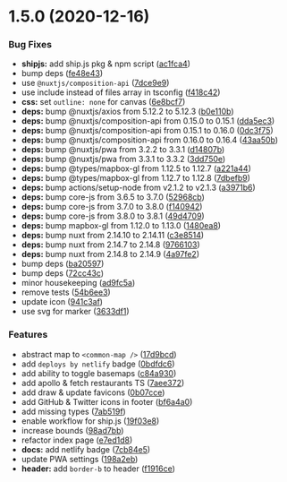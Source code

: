 # 1.5.0 (2020-12-16)


### Bug Fixes

* **shipjs:** add ship.js pkg & npm script ([ac1fca4](https://github.com/geoql/restaurants/commit/ac1fca406ec256f0eaca3ca4b3095a6944b18dfd))
* bump deps ([fe48e43](https://github.com/geoql/restaurants/commit/fe48e4361e15ed0a0dea36b65ba103d46ca24678))
* use `@nuxtjs/composition-api` ([7dce9e9](https://github.com/geoql/restaurants/commit/7dce9e91f229ebdb543a620c82c9f78b691e9648))
* use include instead of files array in tsconfig ([f418c42](https://github.com/geoql/restaurants/commit/f418c420501f13f14a130bb12a8c37e64c28533e))
* **css:** set `outline: none` for canvas ([6e8bcf7](https://github.com/geoql/restaurants/commit/6e8bcf75640da798460cda9b68c6649ee9005f8d))
* **deps:** bump @nuxtjs/axios from 5.12.2 to 5.12.3 ([b0e110b](https://github.com/geoql/restaurants/commit/b0e110bc3e35f3a7c7dc1cf6fd9a8a3ff906a9a8))
* **deps:** bump @nuxtjs/composition-api from 0.15.0 to 0.15.1 ([dda5ec3](https://github.com/geoql/restaurants/commit/dda5ec37b0c8bcf6d5fe8a56f302e39c311a97c4))
* **deps:** bump @nuxtjs/composition-api from 0.15.1 to 0.16.0 ([0dc3f75](https://github.com/geoql/restaurants/commit/0dc3f7502814a84cd6fc8adc1385846bc835e43b))
* **deps:** bump @nuxtjs/composition-api from 0.16.0 to 0.16.4 ([43aa50b](https://github.com/geoql/restaurants/commit/43aa50bce799c3f19bd79057d2aa5c51c8c2e468))
* **deps:** bump @nuxtjs/pwa from 3.2.2 to 3.3.1 ([d14807b](https://github.com/geoql/restaurants/commit/d14807b93c5197fe05acea81bf5fe6c97a43e701))
* **deps:** bump @nuxtjs/pwa from 3.3.1 to 3.3.2 ([3dd750e](https://github.com/geoql/restaurants/commit/3dd750ec13f238a8d7da52ceb4fac7df456a73ac))
* **deps:** bump @types/mapbox-gl from 1.12.5 to 1.12.7 ([a221a44](https://github.com/geoql/restaurants/commit/a221a44b3aee4dfb5ae1971fd763286bb00e2cca))
* **deps:** bump @types/mapbox-gl from 1.12.7 to 1.12.8 ([7dbefb9](https://github.com/geoql/restaurants/commit/7dbefb924c72510e6904883876bd78b9c50ca934))
* **deps:** bump actions/setup-node from v2.1.2 to v2.1.3 ([a3971b6](https://github.com/geoql/restaurants/commit/a3971b66d70f8201e557aa5a67920ba9d5388005))
* **deps:** bump core-js from 3.6.5 to 3.7.0 ([52968cb](https://github.com/geoql/restaurants/commit/52968cbbd1acb279cf24a765baef9d4d2e7847d4))
* **deps:** bump core-js from 3.7.0 to 3.8.0 ([f140942](https://github.com/geoql/restaurants/commit/f140942c5f855a1cbc18511ad9235f95ec51305a))
* **deps:** bump core-js from 3.8.0 to 3.8.1 ([49d4709](https://github.com/geoql/restaurants/commit/49d470903e5e72e294320a9648193a054d556f69))
* **deps:** bump mapbox-gl from 1.12.0 to 1.13.0 ([1480ea8](https://github.com/geoql/restaurants/commit/1480ea827c3af4db0fd9a8ce6618718d9b013811))
* **deps:** bump nuxt from 2.14.10 to 2.14.11 ([c3e8514](https://github.com/geoql/restaurants/commit/c3e851493843b8c8fb206ce972bc7575d416b4fb))
* **deps:** bump nuxt from 2.14.7 to 2.14.8 ([9766103](https://github.com/geoql/restaurants/commit/97661038cb02aad6e0a65cd4d4166f4f95e01874))
* **deps:** bump nuxt from 2.14.8 to 2.14.9 ([4a97fe2](https://github.com/geoql/restaurants/commit/4a97fe212585b9c9e854992bbf03ced5547e8d05))
* bump deps ([ba20597](https://github.com/geoql/restaurants/commit/ba20597de6729f43b569bb35e23c9db652cd7551))
* bump deps ([72cc43c](https://github.com/geoql/restaurants/commit/72cc43c133294f3d97252e75209120508fa908e7))
* minor housekeeping ([ad9fc5a](https://github.com/geoql/restaurants/commit/ad9fc5a7933d9a4b905444f0738e3f1cd99cf1d4))
* remove tests ([54b6ee3](https://github.com/geoql/restaurants/commit/54b6ee3c198f5afc128390f23973ab3b7c6f8854))
* update icon ([941c3af](https://github.com/geoql/restaurants/commit/941c3afc45403cda0033af72e34eff65e818995f))
* use svg for marker ([3633df1](https://github.com/geoql/restaurants/commit/3633df128b8dac5621d2383f8c63446c07182520))


### Features

* abstract map to `<common-map />` ([17d9bcd](https://github.com/geoql/restaurants/commit/17d9bcd4fc5be0064bb594a404f155a82306b7cb))
* add `deploys by netlify` badge ([0bdfdc6](https://github.com/geoql/restaurants/commit/0bdfdc60db8c4ca41c1c5de1812acd08731df188))
* add ability to toggle basemaps ([c84a930](https://github.com/geoql/restaurants/commit/c84a930eb39c7269aaede2716ea46593029523f7))
* add apollo & fetch restaurants TS ([7aee372](https://github.com/geoql/restaurants/commit/7aee37278c789cc2282ead72f2333db454687504))
* add draw & update favicons ([0b07cce](https://github.com/geoql/restaurants/commit/0b07cce30f35c3a4c053f9fb6bfc34a7474f838d))
* add GitHub & Twitter icons in footer ([bf6a4a0](https://github.com/geoql/restaurants/commit/bf6a4a088f99b47e616551680a40cbbd6a7c3cb7))
* add missing types ([7ab519f](https://github.com/geoql/restaurants/commit/7ab519f123a202bdaa9962fe82c37c5288ad5212))
* enable workflow for ship.js ([19f03e8](https://github.com/geoql/restaurants/commit/19f03e861bbfefa949ae3cffb1ac0387c1a020f6))
* increase bounds ([98ad7bb](https://github.com/geoql/restaurants/commit/98ad7bb6e49cf2d4ba1a59c51984790003d42a82))
* refactor index page ([e7ed1d8](https://github.com/geoql/restaurants/commit/e7ed1d8ada3b684fee844cb521eb46079adb2460))
* **docs:** add netlify badge ([7cb84e5](https://github.com/geoql/restaurants/commit/7cb84e55e959172a612950a5b08e0cf61380890b))
* update PWA settings ([198a2eb](https://github.com/geoql/restaurants/commit/198a2eb891f91d991c1bcabf26ebdf24b3775797))
* **header:** add `border-b` to header ([f1916ce](https://github.com/geoql/restaurants/commit/f1916cee447579518904065f964dd0b54e0112f2))



